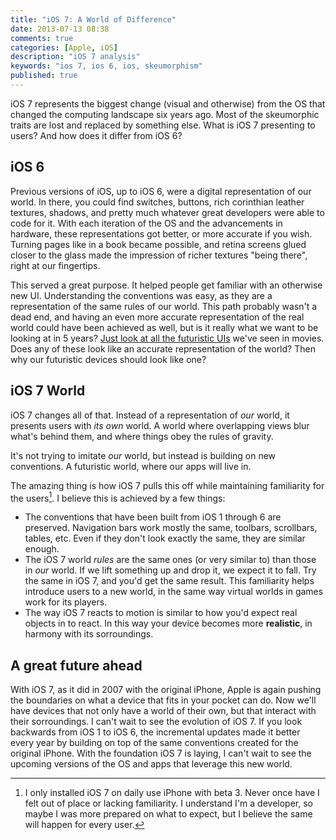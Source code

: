 ```yaml
---
title: "iOS 7: A World of Difference"
date: 2013-07-13 08:38
comments: true
categories: [Apple, iOS]
description: "iOS 7 analysis"
keywords: "ios 7, ios 6, ios, skeumorphism"
published: true
---
```

iOS 7 represents the biggest change (visual and otherwise) from the OS that changed the computing landscape six years
ago. Most of the skeumorphic traits are lost and replaced by something else. What is iOS 7 presenting to users? And how does it differ from iOS 6?

iOS 6
-----
Previous versions of iOS, up to iOS 6, were a digital representation of our world. In there, you could find switches, buttons, rich corinthian leather textures, shadows, and pretty much whatever great developers were able to code for it. With each iteration of the OS and the advancements in hardware, these representations got better, or more accurate if you wish. Turning pages like in a book became possible, and retina screens glued closer to the glass made the impression of richer textures "being there", right at our fingertips.

This served a great purpose. It helped people get familiar with an otherwise new UI. Understanding the conventions was easy, as they are a representation of the same rules of our world.
This path probably wasn't a dead end, and having an even more accurate representation of the real world could have been achieved as well, but is it really what we want to be looking at in 5 years? [Just look at all the futuristic UIs][FUI] we've seen in movies. Does any of these look like an accurate representation of the world? Then why our futuristic devices should look like one?

iOS 7 World
-----------
iOS 7 changes all of that. Instead of a representation of _our_ world, it presents users with _its own_ world. A world where overlapping views blur what's behind them, and where things obey the rules of gravity.

It's not trying to imitate _our_ world, but instead is building on new conventions. A futuristic world, where our apps will live in.

The amazing thing is how iOS 7 pulls this off while maintaining familiarity for the users[^Beta3]. I believe this is achieved by a few things:

- The conventions that have been built from iOS 1 through 6 are preserved. Navigation bars work mostly the same, toolbars, scrollbars, tables, etc. Even if they don't look exactly the same, they are similar enough.
- The iOS 7 world _rules_ are the same ones (or very similar to) than those in _our_ world. If we lift something up and drop it, we expect it to fall. Try the same in iOS 7, and you'd get the same result. This familiarity helps introduce users to a new world, in the same way virtual worlds in games work for its players.
- The way iOS 7 reacts to motion is similar to how you'd expect real objects in to react. In this way your device becomes more **realistic**, in harmony with its sorroundings.

A great future ahead
--------------------
With iOS 7, as it did in 2007 with the original iPhone, Apple is again pushing the boundaries on what a device that fits in your pocket can do. Now we'll have devices that not only have a world of their own, but that interact with their sorroundings. 
I can't wait to see the evolution of iOS 7. If you look backwards from iOS 1 to iOS 6, the incremental updates made it better every year by building on top of the same conventions created for the original iPhone. With the foundation iOS 7 is laying, I can't wait to see the upcoming versions of the OS and apps that leverage this new world.

[FUI]: http://www.noteloop.com/kit/fui/
[^Beta3]: I only installed iOS 7 on daily use iPhone with beta 3. Never once have I felt out of place or lacking familiarity. I understand I'm a developer, so maybe I was more prepared on what to expect, but I believe the same will happen for every user.